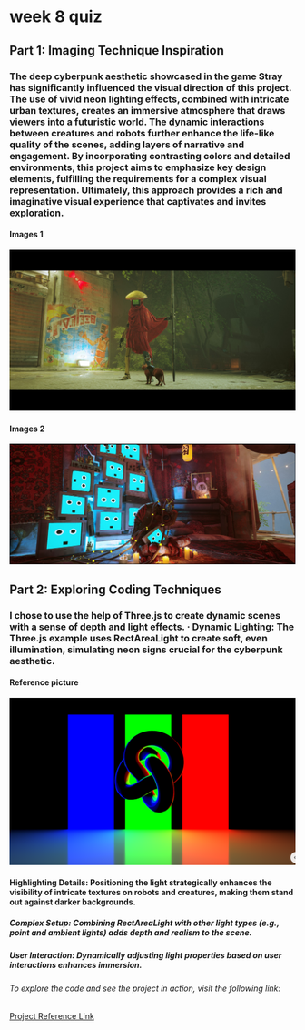 # week 8 quiz

## Part 1: Imaging Technique Inspiration

### The deep cyberpunk aesthetic showcased in the game Stray has significantly influenced the visual direction of this project. The use of vivid neon lighting effects, combined with intricate urban textures, creates an immersive atmosphere that draws viewers into a futuristic world. The dynamic interactions between creatures and robots further enhance the life-like quality of the scenes, adding layers of narrative and engagement. By incorporating contrasting colors and detailed environments, this project aims to emphasize key design elements, fulfilling the requirements for a complex visual representation. Ultimately, this approach provides a rich and imaginative visual experience that captivates and invites exploration.

#### Images 1
![Robots made up of TVs in Stray, creating an atmosphere of mystery and technology.](images/robot_cat_interaction.jpg)
#### Images 2
![Robots made up of TVs in Stray, creating an atmosphere of mystery and technology.](images/robots_tvs.png)

## Part 2: Exploring Coding Techniques

### I chose to use the help of Three.js to create dynamic scenes with a sense of depth and light effects. ·  Dynamic Lighting: The Three.js example uses RectAreaLight to create soft, even illumination, simulating neon signs crucial for the cyberpunk aesthetic.
#### Reference picture
![Reference picture](images/Reference_pic.png)

#### Highlighting Details: Positioning the light strategically enhances the visibility of intricate textures on robots and creatures, making them stand out against darker backgrounds.
##### Complex Setup: Combining RectAreaLight with other light types (e.g., point and ambient lights) adds depth and realism to the scene.
##### User Interaction: Dynamically adjusting light properties based on user interactions enhances immersion.
###### To explore the code and see the project in action, visit the following link:

[Project Reference Link](https://gist.github.com/NeonBlueWS/fde2da512a61e2c55c00c4b8825f9705)

